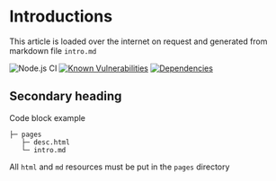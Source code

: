 # Introductions

This article is loaded over the internet on request and generated from markdown file `intro.md`

![Node.js CI](https://github.com/altrusl/vuesence-book/workflows/Node.js%20CI/badge.svg)
[![Known Vulnerabilities](https://snyk.io/test/github/altrusl/vuesence-book/badge.svg)](https://snyk.io/test/github/altrusl/vuesence-book)
[![Dependencies](https://david-dm.org/altrusl/vuesence-book.svg)](https://david-dm.org/altrusl/vuesence-book.svg)

## Secondary heading

Code block example


```
├─ pages
   ├─ desc.html
   └─ intro.md

```

All `html` and `md` resources must be put in the `pages` directory